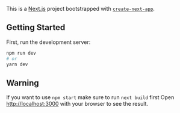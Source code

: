 This is a [Next.js](https://nextjs.org/) project bootstrapped with [`create-next-app`](https://github.com/vercel/next.js/tree/canary/packages/create-next-app).

## Getting Started

First, run the development server:

```bash
npm run dev
# or
yarn dev
```
## Warning

If you want to use  ```npm start```  make sure to run  ```next build```  first
Open [http://localhost:3000](http://localhost:3000) with your browser to see the result.


